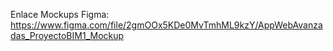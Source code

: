 Enlace Mockups Figma:
https://www.figma.com/file/2gmOOx5KDe0MvTmhML9kzY/AppWebAvanzadas_ProyectoBIM1_Mockup